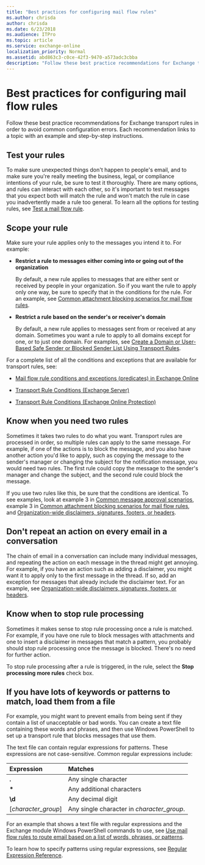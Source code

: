 ```yaml
---
title: "Best practices for configuring mail flow rules"
ms.author: chrisda
author: chrisda
ms.date: 6/23/2018
ms.audience: ITPro
ms.topic: article
ms.service: exchange-online
localization_priority: Normal
ms.assetid: abd863c3-c0ce-42f3-9470-a573adc3cbba
description: "Follow these best practice recommendations for Exchange transport rules in order to avoid common configuration errors. Each recommendation links to a topic with an example and step-by-step instructions."
---
```


# Best practices for configuring mail flow rules

Follow these best practice recommendations for Exchange transport rules in order to avoid common configuration errors. Each recommendation links to a topic with an example and step-by-step instructions.
  
## Test your rules

To make sure unexpected things don't happen to people's email, and to make sure you're really meeting the business, legal, or compliance intentions of your rule, be sure to test it thoroughly. There are many options, and rules can interact with each other, so it's important to test messages that you expect both will match the rule and won't match the rule in case you inadvertently made a rule too general. To learn all the options for testing rules, see [Test a mail flow rule](test-mail-flow-rules.md). 
  
## Scope your rule

Make sure your rule applies only to the messages you intend it to. For example:
  
- **Restrict a rule to messages either coming into or going out of the organization**
    
    By default, a new rule applies to messages that are either sent or received by people in your organization. So if you want the rule to apply only one way, be sure to specify that in the conditions for the rule. For an example, see [Common attachment blocking scenarios for mail flow rules](common-attachment-blocking-scenarios.md).
    
- **Restrict a rule based on the sender's or receiver's domain**
    
    By default, a new rule applies to messages sent from or received at any domain. Sometimes you want a rule to apply to all domains except for one, or to just one domain. For examples, see [Create a Domain or User-Based Safe Sender or Blocked Sender List Using Transport Rules](https://technet.microsoft.com/library/9721b46d-cbea-4121-be51-542395e6fd21.aspx).
    
For a complete list of all the conditions and exceptions that are available for transport rules, see:
  
- [Mail flow rule conditions and exceptions (predicates) in Exchange Online](conditions-and-exceptions.md)
    
- [Transport Rule Conditions (Exchange Server)](https://technet.microsoft.com/library/c918ea00-1e68-4b8b-8d51-6966b4432e2d.aspx)
    
- [Transport Rule Conditions (Exchange Online Protection) ](https://technet.microsoft.com/library/04edeaba-afd4-4207-b2cb-51bcc44e483c.aspx)
    
## Know when you need two rules

Sometimes it takes two rules to do what you want. Transport rules are processed in order, so multiple rules can apply to the same message. For example, if one of the actions is to block the message, and you also have another action you'd like to apply, such as copying the message to the sender's manager or changing the subject for the notification message, you would need two rules. The first rule could copy the message to the sender's manager and change the subject, and the second rule could block the message.
  
If you use two rules like this, be sure that the conditions are identical. To see examples, look at example 3 in [Common message approval scenarios](common-message-approval-scenarios.md), example 3 in [Common attachment blocking scenarios for mail flow rules](common-attachment-blocking-scenarios.md), and [Organization-wide disclaimers, signatures, footers, or headers](https://technet.microsoft.com/library/e45e33c9-e53b-427c-ada5-70901bc399b8.aspx).
  
## Don't repeat an action on every email in a conversation

The chain of email in a conversation can include many individual messages, and repeating the action on each message in the thread might get annoying. For example, if you have an action such as adding a disclaimer, you might want it to apply only to the first message in the thread. If so, add an exception for messages that already include the disclaimer text. For an example, see [Organization-wide disclaimers, signatures, footers, or headers](https://technet.microsoft.com/library/e45e33c9-e53b-427c-ada5-70901bc399b8.aspx).
  
## Know when to stop rule processing

Sometimes it makes sense to stop rule processing once a rule is matched. For example, if you have one rule to block messages with attachments and one to insert a disclaimer in messages that match a pattern, you probably should stop rule processing once the message is blocked. There's no need for further action. 
  
To stop rule processing after a rule is triggered, in the rule, select the **Stop processing more rules** check box. 
  
## If you have lots of keywords or patterns to match, load them from a file

For example, you might want to prevent emails from being sent if they contain a list of unacceptable or bad words. You can create a text file containing these words and phrases, and then use Windows PowerShell to set up a transport rule that blocks messages that use them.
  
The text file can contain regular expressions for patterns. These expressions are not case-sensitive. Common regular expressions include:
  
|**Expression**|**Matches**|
|:-----|:-----|
|**.**|Any single character|
|**\***|Any additional characters|
|**\d**|Any decimal digit|
|[*character_group*]|Any single character in *character_group*.|
   
For an example that shows a text file with regular expressions and the Exchange module Windows PowerShell commands to use, see [Use mail flow rules to route email based on a list of words, phrases, or patterns](use-rules-to-route-email.md).
  
To learn how to specify patterns using regular expressions, see [Regular Expression Reference](https://go.microsoft.com/fwlink/p/?LinkId=532394).
  


